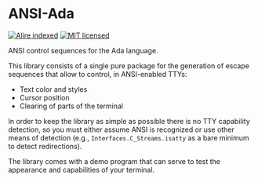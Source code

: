# ANSI-Ada

[![Alire indexed](https://img.shields.io/badge/alire-0.1.0-blue.svg)](https://alire.ada.dev)
[![MIT licensed](https://img.shields.io/badge/license-MIT-blue.svg)](./LICENSE)

ANSI control sequences for the Ada language.

This library consists of a single pure package for the generation of escape
sequences that allow to control, in ANSI-enabled TTYs:

* Text color and styles
* Cursor position
* Clearing of parts of the terminal

In order to keep the library as simple as possible there is no TTY capability
detection, so you must either assume ANSI is recognized or use other means of
detection (e.g., `Interfaces.C_Streams.isatty` as a bare minimum to detect
redirections).

The library comes with a demo program that can serve to test the appearance and
capabilities of your terminal. 
